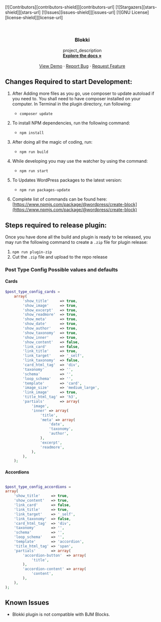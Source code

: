 <div id="top"></div>

<!-- PROJECT SHIELDS -->
[![Contributors][contributors-shield]][contributors-url]
[![Stargazers][stars-shield]][stars-url]
[![Issues][issues-shield]][issues-url]
[![GNU License][license-shield]][license-url]

<!-- PROJECT INTRO -->
<br />
<div align="center">

<h3 align="center">Blokki</h3>

  <p align="center">
    project_description
    <br />
    <a href="https://github.com/bjmdigital/blokki"><strong>Explore the docs »</strong></a>
    <br />
    <br />
    <a href="https://github.com/bjmdigital/blokki">View Demo</a>
    ·
    <a href="https://github.com/bjmdigital/blokki/issues">Report Bug</a>
    ·
    <a href="https://github.com/bjmdigital/blokki/issues">Request Feature</a>
  </p>
</div>

## Changes Required to start Development:

1. After Adding more files as you go, use composer to update autoload if you need to. You shall need to have composer
   installed on your computer. In Terminal in the plugin directory, run following:
    * `composer update`

1. To install NPM dependencies, run the following command:
    * `npm install`

1. After doing all the magic of coding, run:
    * `npm run build`

1. While developing you may use the watcher by using the command:
    * `npm run start`

1. To Updates WordPress packages to the latest version:
    * `npm run packages-update`

1. Complete list of commands can be found
   here: [https://www.npmjs.com/package/@wordpress/create-block](https://www.npmjs.com/package/@wordpress/create-block)

## Steps required to release plugin:

Once you have done all the build and plugin is ready to be released, you may run the following command to create a `.zip` file for plugin release:

 1. `npm run plugin-zip`
 2. Cut the `.zip` file and upload to the repo release


### Post Type Config Possible values and defaults

#### Cards
```php
$post_type_config_cards =
	array(
		'show_title'     => true,
		'show_image'     => true,
		'show_excerpt'   => true,
		'show_readmore'  => true,
		'show_meta'      => true,
		'show_date'      => true,
		'show_author'    => true,
		'show_taxonomy'  => true,
		'show_inner'     => true,
		'show_content'   => false,
		'link_card'      => false,
		'link_title'     => true,
		'link_target'    => '_self',
		'link_taxonomy'  => false,
		'card_html_tag'  => 'div',
		'taxonomy'       => '',
		'schema'         => '',
		'loop_schema'    => '',
		'template'       => 'card',
		'image_size'     => 'medium_large',
		'link_image'     => true,
		'title_html_tag' => 'h3',
		'partials'       => array(
			'image',
			'inner' => array(
				'title',
				'meta' => array(
					'date',
					'taxonomy',
					'author',
				),
				'excerpt',
				'readmore',
			),
		),
	);

```
#### Accordions
```php

$post_type_config_accordions =
array(
	'show_title'     => true,
	'show_content'   => true,
	'link_card'      => false,
	'link_title'     => true,
	'link_target'    => '_self',
	'link_taxonomy'  => false,
	'card_html_tag'  => 'div',
	'taxonomy'       => '',
	'schema'         => '',
	'loop_schema'    => '',
	'template'       => 'accordion',
	'title_html_tag' => 'span',
	'partials'       => array(
		'accordion-button'  => array(
			'title',
		),
		'accordion-content' => array(
			'content',
		),
	),
);

```

## Known Issues 

- Blokki plugin is not compatible with BJM Blocks.